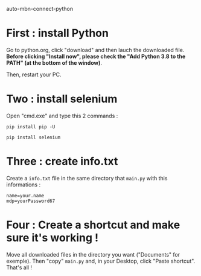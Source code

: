 auto-mbn-connect-python

# First : install Python
Go to python.org, click "download" and then lauch the downloaded file. **Before clicking "Install now", please check the "Add Python 3.8 to the PATH" (at the bottom of the window)**.

Then, restart your PC.

# Two : install selenium
Open "cmd.exe" and type this 2 commands :
```
pip install pip -U
``` 
```
pip install selenium
```

# Three : create info.txt
Create a `info.txt` file in the same directory that `main.py` with this informations :
```
name=your.name
mdp=yourPassword67
```

# Four : Create a shortcut and make sure it's working !
Move all downloaded files in the directory you want ("Documents" for exemple). Then "copy" `main.py` and, in your Desktop, click "Paste shortcut". That's all !